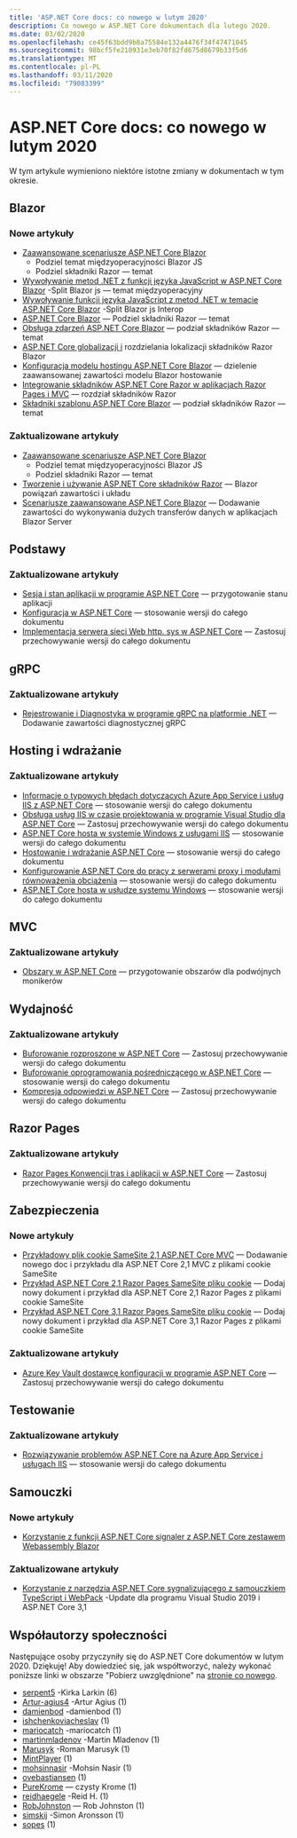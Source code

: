 ```yaml
---
title: 'ASP.NET Core docs: co nowego w lutym 2020'
description: Co nowego w ASP.NET Core dokumentach dla lutego 2020.
ms.date: 03/02/2020
ms.openlocfilehash: ce45f63bdd9b8a75584e132a4476f34f47471045
ms.sourcegitcommit: 98bcf5fe210931e3eb70f82fd675d8679b33f5d6
ms.translationtype: MT
ms.contentlocale: pl-PL
ms.lasthandoff: 03/11/2020
ms.locfileid: "79083399"
---
```

# <a name="aspnet-core-docs-whats-new-for-february-2020"></a>ASP.NET Core docs: co nowego w lutym 2020

W tym artykule wymieniono niektóre istotne zmiany w dokumentach w tym okresie.

## <a name="blazor"></a>Blazor

### <a name="new-articles"></a>Nowe artykuły

- [Zaawansowane scenariusze ASP.NET Core Blazor](../blazor/advanced-scenarios.md)
  - Podziel temat międzyoperacyjności Blazor JS
  - Podziel składniki Razor — temat
- [Wywoływanie metod .NET z funkcji języka JavaScript w ASP.NET Core Blazor](../blazor/call-dotnet-from-javascript.md) -Split Blazor js — temat międzyoperacyjny
- [Wywoływanie funkcji języka JavaScript z metod .NET w temacie ASP.NET Core Blazor](../blazor/call-javascript-from-dotnet.md) -Split Blazor js Interop
- [ASP.NET Core Blazor](../blazor/data-binding.md) — Podziel składniki Razor — temat
- [Obsługa zdarzeń ASP.NET Core Blazor](../blazor/event-handling.md) — podział składników Razor — temat
- [ASP.NET Core globalizacji i](../blazor/globalization-localization.md) rozdzielania lokalizacji składników Razor Blazor
- [Konfiguracja modelu hostingu ASP.NET Core Blazor](../blazor/hosting-model-configuration.md) — dzielenie zaawansowanej zawartości modelu Blazor hostowanie
- [Integrowanie składników ASP.NET Core Razor w aplikacjach Razor Pages i MVC](../blazor/integrate-components.md) — rozdział składników Razor
- [Składniki szablonu ASP.NET Core Blazor](../blazor/templated-components.md) — podział składników Razor — temat

### <a name="updated-articles"></a>Zaktualizowane artykuły

- [Zaawansowane scenariusze ASP.NET Core Blazor](../blazor/advanced-scenarios.md)
  - Podziel temat międzyoperacyjności Blazor JS
  - Podziel składniki Razor — temat
- [Tworzenie i używanie ASP.NET Core składników Razor](../blazor/components.md) — Blazor powiązań zawartości i układu
- [Scenariusze zaawansowane ASP.NET Core Blazor](../blazor/advanced-scenarios.md) — Dodawanie zawartości do wykonywania dużych transferów danych w aplikacjach Blazor Server

## <a name="fundamentals"></a>Podstawy

### <a name="updated-articles"></a>Zaktualizowane artykuły

- [Sesja i stan aplikacji w programie ASP.NET Core](../fundamentals/app-state.md) — przygotowanie stanu aplikacji
- [Konfiguracja w ASP.NET Core](../fundamentals/configuration/index.md) — stosowanie wersji do całego dokumentu
- [Implementacja serwera sieci Web http. sys w ASP.NET Core](../fundamentals/servers/httpsys.md) — Zastosuj przechowywanie wersji do całego dokumentu

## <a name="grpc"></a>gRPC

### <a name="updated-articles"></a>Zaktualizowane artykuły

- [Rejestrowanie i Diagnostyka w programie gRPC na platformie .NET](../grpc/diagnostics.md) — Dodawanie zawartości diagnostycznej gRPC

## <a name="hosting-and-deployment"></a>Hosting i wdrażanie

### <a name="updated-articles"></a>Zaktualizowane artykuły

- [Informacje o typowych błędach dotyczących Azure App Service i usług IIS z ASP.NET Core](../host-and-deploy/azure-iis-errors-reference.md) — stosowanie wersji do całego dokumentu
- [Obsługa usług IIS w czasie projektowania w programie Visual Studio dla ASP.NET Core](../host-and-deploy/iis/development-time-iis-support.md) — Zastosuj przechowywanie wersji do całego dokumentu
- [ASP.NET Core hosta w systemie Windows z usługami IIS](../host-and-deploy/iis/index.md) — stosowanie wersji do całego dokumentu
- [Hostowanie i wdrażanie ASP.NET Core](../host-and-deploy/index.md) — stosowanie wersji do całego dokumentu
- [Konfigurowanie ASP.NET Core do pracy z serwerami proxy i modułami równoważenia obciążenia](../host-and-deploy/proxy-load-balancer.md) — stosowanie wersji do całego dokumentu
- [ASP.NET Core hosta w usłudze systemu Windows](../host-and-deploy/windows-service.md) — stosowanie wersji do całego dokumentu

## <a name="mvc"></a>MVC

### <a name="updated-articles"></a>Zaktualizowane artykuły

- [Obszary w ASP.NET Core](../mvc/controllers/areas.md) — przygotowanie obszarów dla podwójnych monikerów

## <a name="performance"></a>Wydajność

### <a name="updated-articles"></a>Zaktualizowane artykuły

- [Buforowanie rozproszone w ASP.NET Core](../performance/caching/distributed.md) — Zastosuj przechowywanie wersji do całego dokumentu
- [Buforowanie oprogramowania pośredniczącego w ASP.NET Core](../performance/caching/middleware.md) — stosowanie wersji do całego dokumentu
- [Kompresja odpowiedzi w ASP.NET Core](../performance/response-compression.md) — Zastosuj przechowywanie wersji do całego dokumentu

## <a name="razor-pages"></a>Razor Pages

### <a name="updated-articles"></a>Zaktualizowane artykuły

- [Razor Pages Konwencji tras i aplikacji w ASP.NET Core](../razor-pages/razor-pages-conventions.md) — Zastosuj przechowywanie wersji do całego dokumentu

## <a name="security"></a>Zabezpieczenia

### <a name="new-articles"></a>Nowe artykuły

- [Przykładowy plik cookie SameSite 2,1 ASP.NET Core MVC](../security/samesite/mvc21.md) — Dodawanie nowego doc i przykładu dla ASP.NET Core 2,1 MVC z plikami cookie SameSite
- [Przykład ASP.NET Core 2,1 Razor Pages SameSite pliku cookie](../security/samesite/rp21.md) — Dodaj nowy dokument i przykład dla ASP.NET Core 2,1 Razor Pages z plikami cookie SameSite
- [Przykład ASP.NET Core 3,1 Razor Pages SameSite pliku cookie](../security/samesite/rp31.md) — Dodaj nowy dokument i przykład dla ASP.NET Core 3,1 Razor Pages z plikami cookie SameSite

### <a name="updated-articles"></a>Zaktualizowane artykuły

- [Azure Key Vault dostawcę konfiguracji w programie ASP.NET Core](../security/key-vault-configuration.md) — Zastosuj przechowywanie wersji do całego dokumentu

## <a name="testing"></a>Testowanie

### <a name="updated-articles"></a>Zaktualizowane artykuły

- [Rozwiązywanie problemów ASP.NET Core na Azure App Service i usługach IIS](../test/troubleshoot-azure-iis.md) — stosowanie wersji do całego dokumentu

## <a name="tutorials"></a>Samouczki

### <a name="new-articles"></a>Nowe artykuły

- [Korzystanie z funkcji ASP.NET Core signaler z ASP.NET Core zestawem Webassembly Blazor](../tutorials/signalr-blazor-webassembly.md)

### <a name="updated-articles"></a>Zaktualizowane artykuły

- [Korzystanie z narzędzia ASP.NET Core sygnalizującego z samouczkiem TypeScript i WebPack](../tutorials/signalr-typescript-webpack.md) -Update dla programu Visual Studio 2019 i ASP.NET Core 3,1

## <a name="community-contributors"></a>Współautorzy społeczności

Następujące osoby przyczyniły się do ASP.NET Core dokumentów w lutym 2020. Dziękuję! Aby dowiedzieć się, jak współtworzyć, należy wykonać poniższe linki w obszarze "Pobierz uwzględnione" na [stronie co nowego](index.yml).

- [serpent5](https://github.com/serpent5) -Kirka Larkin (6)
- [Artur-agius4](https://github.com/alan-agius4) -Artur Agius (1)
- [damienbod](https://github.com/damienbod) -damienbod (1)
- [ishchenkoviacheslav](https://github.com/ishchenkoviacheslav) (1)
- [mariocatch](https://github.com/mariocatch) -mariocatch (1)
- [martinmladenov](https://github.com/martinmladenov) -Martin Mladenov (1)
- [Marusyk](https://github.com/Marusyk) -Roman Marusyk (1)
- [MintPlayer](https://github.com/MintPlayer) (1)
- [mohsinnasir](https://github.com/mohsinnasir) -Mohsin Nasir (1)
- [ovebastiansen](https://github.com/ovebastiansen) (1)
- [PureKrome](https://github.com/PureKrome) — czysty Krome (1)
- [reidhaegele](https://github.com/reidhaegele) -Reid H. (1)
- [RobJohnston](https://github.com/RobJohnston) — Rob Johnston (1)
- [simskij](https://github.com/simskij) -Simon Aronsson (1)
- [sopes](https://github.com/sopes) (1)
